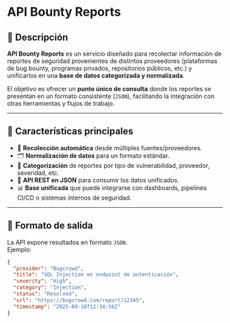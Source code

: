 # API Bounty Reports

## 📌 Descripción
**API Bounty Reports** es un servicio diseñado para recolectar información de reportes de seguridad provenientes de distintos proveedores (plataformas de bug bounty, programas privados, repositorios públicos, etc.) y unificarlos en una **base de datos categorizada y normalizada**.

El objetivo es ofrecer un **punto único de consulta** donde los reportes se presentan en un formato consistente (`JSON`), facilitando la integración con otras herramientas y flujos de trabajo.

---

## 🚀 Características principales
- 🔄 **Recolección automática** desde múltiples fuentes/proveedores.
- 🗂️ **Normalización de datos** para un formato estándar.
- 🧩 **Categorización** de reportes por tipo de vulnerabilidad, proveedor, severidad, etc.
- 📡 **API REST en JSON** para consumir los datos unificados.
- 📊 **Base unificada** que puede integrarse con dashboards, pipelines CI/CD o sistemas internos de seguridad.

---

## 📁 Formato de salida
La API expone resultados en formato `JSON`.  
Ejemplo:

```json
{
  "provider": "Bugcrowd",
  "title": "SQL Injection en endpoint de autenticación",
  "severity": "High",
  "category": "Injection",
  "status": "Resolved",
  "url": "https://bugcrowd.com/report/12345",
  "timestamp": "2025-09-16T12:34:56Z"
}
